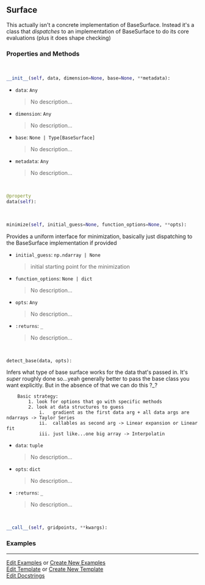 ## <a id="McUtils.Zachary.Surfaces.Surface.Surface">Surface</a>
This actually isn't a concrete implementation of BaseSurface.
Instead it's a class that _dispatches_ to an implementation of BaseSurface to do its core evaluations (plus it does shape checking)

### Properties and Methods
<a id="McUtils.Zachary.Surfaces.Surface.Surface.__init__" class="docs-object-method">&nbsp;</a>
```python
__init__(self, data, dimension=None, base=None, **metadata): 
```

- `data`: `Any`
    >No description...
- `dimension`: `Any`
    >No description...
- `base`: `None | Type[BaseSurface]`
    >No description...
- `metadata`: `Any`
    >No description...

<a id="McUtils.Zachary.Surfaces.Surface.Surface.data" class="docs-object-method">&nbsp;</a>
```python
@property
data(self): 
```

<a id="McUtils.Zachary.Surfaces.Surface.Surface.minimize" class="docs-object-method">&nbsp;</a>
```python
minimize(self, initial_guess=None, function_options=None, **opts): 
```
Provides a uniform interface for minimization, basically just dispatching to the BaseSurface implementation if provided
- `initial_guess`: `np.ndarray | None`
    >initial starting point for the minimization
- `function_options`: `None | dict`
    >No description...
- `opts`: `Any`
    >No description...
- `:returns`: `_`
    >No description...

<a id="McUtils.Zachary.Surfaces.Surface.Surface.detect_base" class="docs-object-method">&nbsp;</a>
```python
detect_base(data, opts): 
```
Infers what type of base surface works for the data that's passed in.
        It's _super_ roughly done so...yeah generally better to pass the base class you want explicitly.
        But in the absence of that we can do this ?_?

        Basic strategy:
            1. look for options that go with specific methods
            2. look at data structures to guess
                i.   gradient as the first data arg + all data args are ndarrays -> Taylor Series
                ii.  callables as second arg -> Linear expansion or Linear fit
                iii. just like...one big array -> Interpolatin
- `data`: `tuple`
    >No description...
- `opts`: `dict`
    >No description...
- `:returns`: `_`
    >No description...

<a id="McUtils.Zachary.Surfaces.Surface.Surface.__call__" class="docs-object-method">&nbsp;</a>
```python
__call__(self, gridpoints, **kwargs): 
```

### Examples




___

[Edit Examples](https://github.com/McCoyGroup/McUtils/edit/edit/ci/examples/ci/docs/McUtils/Zachary/Surfaces/Surface/Surface.md) or 
[Create New Examples](https://github.com/McCoyGroup/McUtils/new/edit/?filename=ci/examples/ci/docs/McUtils/Zachary/Surfaces/Surface/Surface.md) <br/>
[Edit Template](https://github.com/McCoyGroup/McUtils/edit/edit/ci/docs/ci/docs/McUtils/Zachary/Surfaces/Surface/Surface.md) or 
[Create New Template](https://github.com/McCoyGroup/McUtils/new/edit/?filename=ci/docs/templates/ci/docs/McUtils/Zachary/Surfaces/Surface/Surface.md) <br/>
[Edit Docstrings](https://github.com/McCoyGroup/McUtils/edit/edit/McUtils/Zachary/Surfaces/Surface.py?message=Update%20Docs)